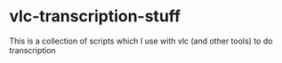 vlc-transcription-stuff
=======================

This is a collection of scripts which I use with vlc (and other tools) to do transcription
